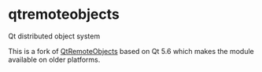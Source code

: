 # qtremoteobjects
Qt distributed object system

This is a fork of <a href="https://doc.qt.io/qt-5/qtremoteobjects-index.html">QtRemoteObjects</a> based on Qt 5.6 which makes the module available on older platforms.
